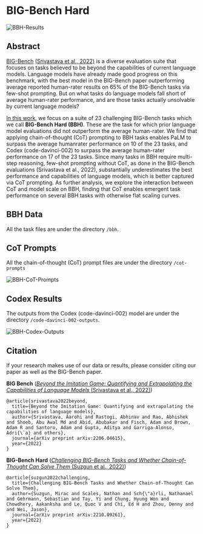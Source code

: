 # BIG-Bench Hard
![BBH-Results](https://github.com/suzgunmirac/BIG-Bench-Hard/blob/main/figures/bbh-results.png)

## Abstract
[BIG-Bench](https://github.com/google/BIG-bench) [(Srivastava et al., 2022)](https://arxiv.org/abs/2206.04615) is a diverse evaluation suite that focuses on tasks believed to be beyond the capabilities of current language models. Language models have already made good progress on this benchmark, with the best model in the BIG-Bench paper outperforming average reported human-rater results on 65% of the BIG-Bench tasks via few-shot prompting. But on what tasks do language models fall short of average human-rater performance, and are those tasks actually unsolvable by current language models?

[In this work](https://arxiv.org/abs/2210.09261), we focus on a suite of 23 challenging BIG-Bench tasks which we call **BIG-Bench Hard (BBH)**. These are the task for which prior language model evaluations did not outperform the average human-rater. We find that applying chain-of-thought (CoT) prompting to BBH tasks enables PaLM to surpass the average humanrater performance on 10 of the 23 tasks, and Codex (code-davinci-002) to surpass the average human-rater performance on 17 of the 23 tasks. Since many tasks in BBH require multi-step reasoning, few-shot prompting without CoT, as done in the BIG-Bench evaluations (Srivastava et al., 2022), substantially underestimates the best performance and capabilities of language models, which is better captured via CoT prompting. As further analysis, we explore the interaction between CoT and model scale on BBH, finding that CoT enables emergent task performance on several BBH tasks with otherwise flat scaling curves.

## BBH Data
All the task files are under the directory `/bbh`.

## CoT Prompts
All the chain-of-thought (CoT) prompt files are under the directory `/cot-prompts`

![BBH-CoT-Prompts](https://github.com/suzgunmirac/BIG-Bench-Hard/blob/main/figures/bbh-setup.png)

## Codex Results
The outputs from the Codex (code-davinci-002) model are under the directory `/code-davinci-002-outputs`.

![BBH-Codex-Outputs](https://github.com/suzgunmirac/BIG-Bench-Hard/blob/main/figures/bbh-model-outputs.png)

## Citation
If your research makes use of our data or results, please consider citing our paper as well as the BIG-Bench paper.

**BIG Bench** ([_Beyond the Imitation Game: Quantifying and Extrapolating the Capabilities of Language Models_ (Srivastava et al., 2022)](https://arxiv.org/abs/2206.04615))
```
@article{srivastava2022beyond,
  title={Beyond the Imitation Game: Quantifying and extrapolating the capabilities of language models},
  author={Srivastava, Aarohi and Rastogi, Abhinav and Rao, Abhishek and Shoeb, Abu Awal Md and Abid, Abubakar and Fisch, Adam and Brown, Adam R and Santoro, Adam and Gupta, Aditya and Garriga-Alonso, Adri{\`a} and others},
  journal={arXiv preprint arXiv:2206.04615},
  year={2022}
}
```

**BIG-Bench Hard** ([_Challenging BIG-Bench Tasks and Whether Chain-of-Thought Can Solve Them_ (Suzgun et al., 2022)](https://arxiv.org/abs/2210.09261))
```
@article{suzgun2022challenging,
  title={Challenging BIG-Bench Tasks and Whether Chain-of-Thought Can Solve Them},
  author={Suzgun, Mirac and Scales, Nathan and Sch{\"a}rli, Nathanael and Gehrmann, Sebastian and Tay, Yi and Chung, Hyung Won and Chowdhery, Aakanksha and Le, Quoc V and Chi, Ed H and Zhou, Denny and and Wei, Jason},
  journal={arXiv preprint arXiv:2210.09261},
  year={2022}
}
```